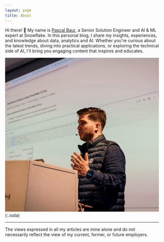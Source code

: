 ```yaml
---
layout: page
title: About
---
```


Hi there! 👋 My name is <a href='https://www.linkedin.com/in/pascalalexanderbaur/' >Pascal Baur</a>, a Senior Solution Engineer and AI & ML expert at Snowflake. In this personal blog, I share my insights, experiences, and knowledge about data, analytics and AI. Whether you're curious about the latest trends, diving into practical applications, or exploring the technical side of AI, I'll bring you engaging content that inspires and educates.

![theme logo](https://github.com/meansquaredlabs/bitsandbytes/blob/main/demo_me.jpeg){:.ioda}

---
The views expressed in all my articles are mine alone and do not necessarily reflect the view of my current, former, or future employers.
